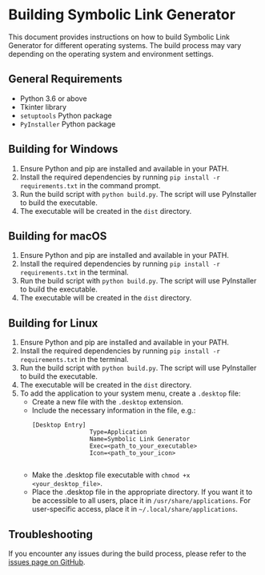 <h1>Building Symbolic Link Generator</h1>

<p>This document provides instructions on how to build Symbolic Link Generator for different operating systems. The build process may vary depending on the operating system and environment settings.</p>

<h2>General Requirements</h2>
<ul>
    <li>Python 3.6 or above</li>
    <li>Tkinter library</li>
    <li><code>setuptools</code> Python package</li>
    <li><code>PyInstaller</code> Python package</li>
</ul>

<h2>Building for Windows</h2>
<ol>
    <li>Ensure Python and pip are installed and available in your PATH.</li>
    <li>Install the required dependencies by running <code>pip install -r requirements.txt</code> in the command prompt.</li>
    <li>Run the build script with <code>python build.py</code>. The script will use PyInstaller to build the executable.</li>
    <li>The executable will be created in the <code>dist</code> directory.</li>
</ol>

<h2>Building for macOS</h2>
<ol>
    <li>Ensure Python and pip are installed and available in your PATH.</li>
    <li>Install the required dependencies by running <code>pip install -r requirements.txt</code> in the terminal.</li>
    <li>Run the build script with <code>python build.py</code>. The script will use PyInstaller to build the executable.</li>
    <li>The executable will be created in the <code>dist</code> directory.</li>
</ol>

<h2>Building for Linux</h2>
<ol>
    <li>Ensure Python and pip are installed and available in your PATH.</li>
    <li>Install the required dependencies by running <code>pip install -r requirements.txt</code> in the terminal.</li>
    <li>Run the build script with <code>python build.py</code>. The script will use PyInstaller to build the executable.</li>
    <li>The executable will be created in the <code>dist</code> directory.</li>
    <li>To add the application to your system menu, create a <code>.desktop</code> file:
        <ul>
            <li>Create a new file with the <code>.desktop</code> extension.</li>
            <li>Include the necessary information in the file, e.g.:
                <pre><code>[Desktop Entry]
                Type=Application
                Name=Symbolic Link Generator
                Exec=&lt;path_to_your_executable&gt;
                Icon=&lt;path_to_your_icon&gt;
                </code></pre>
            </li>
            <li>Make the .desktop file executable with <code>chmod +x &lt;your_desktop_file&gt;</code>.</li>
            <li>Place the .desktop file in the appropriate directory. If you want it to be accessible to all users, place it in <code>/usr/share/applications</code>. For user-specific access, place it in <code>~/.local/share/applications</code>.</li>
        </ul>
    </li>
</ol>

<h2>Troubleshooting</h2>

<p>If you encounter any issues during the build process, please refer to the <a href="https://github.com/your_repo/issues">issues page on GitHub</a>.</p>
